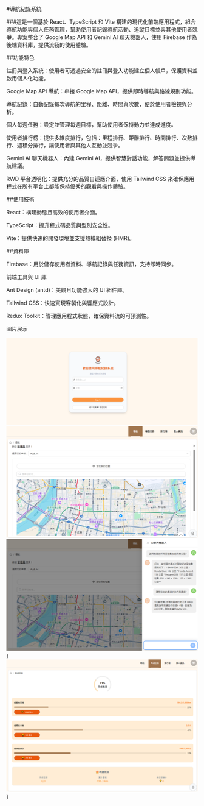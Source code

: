 #導航紀錄系統

###這是一個基於 React、TypeScript 和 Vite 構建的現代化前端應用程式，組合導航功能與個人任務管理，幫助使用者記錄導航活動、追蹤目標並與其他使用者競爭。專案整合了 Google Map API 和 Gemini AI 聊天機器人，使用 Firebase 作為後端資料庫，提供流畅的使用體驗。

##功能特色

註冊與登入系統：使用者可透過安全的註冊與登入功能建立個人帳戶，保護資料並啟用個人化功能。

Google Map API 導航：串接 Google Map API，提供即時導航與路線規劃功能。

導航記錄：自動記錄每次導航的里程、距離、時間與次數，便於使用者檢視與分析。

個人每週任務：設定並管理每週目標，幫助使用者保持動力並達成進度。

使用者排行榜：提供多維度排行，包括：里程排行、距離排行、時間排行、次數排行、週積分排行，讓使用者與其他人互動並競爭。

Gemini AI 聊天機器人：內建 Gemini AI，提供智慧對話功能，解答問題並提供導航建議。

RWD 平台透明化：提供充分的品質自适應介面，使用 Tailwind CSS 來確保應用程式在所有平台上都能保持優秀的觀看與操作體驗。

##使用技術

React：構建動態且高效的使用者介面。

TypeScript：提升程式碼品質與型別安全性。

Vite：提供快速的開發環境並支援熱模組替換 (HMR)。

##資料庫

Firebase：用於儲存使用者資料、導航記錄與任務資訊，支持即時同步。

前端工具與 UI 庫

Ant Design (antd)：美觀且功能強大的 UI 組件庫。

Tailwind CSS：快速實現客製化與響應式設計。

Redux Toolkit：管理應用程式狀態，確保資料流的可預測性。

圖片展示

![登入頁面](./src/assets/images/login.png)
![導航頁面](./src/assets/images/home.png)
![AI聊天機器人](./src/assets/images/chat.png)）
![任務頁面](./src/assets/images/task.png)）
